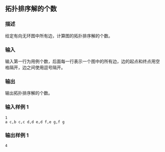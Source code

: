 ## 拓扑排序解的个数

### 描述

给定有向无环图中所有边，计算图的拓扑排序解的个数。

### 输入

输入第一行为用例个数，后面每一行表示一个图中的所有边，边的起点和终点用空格隔开，边之间使用逗号隔开。

### 输出

输出拓扑排序解的个数。

### 输入样例 1 

```
1
a c,b c,c d,d e,d f,e g,f g
```

### 输出样例 1

```
4
```